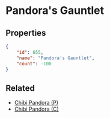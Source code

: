 # Pandora's Gauntlet

<no description available>

## Properties

```json
{
    "id": 655,
    "name": "Pandora's Gauntlet",
    "count": -100
}
```

## Related

- [Chibi Pandora (P)](../items/19400-chibi-pandora-p.md)
- [Chibi Pandora (C)](../items/19401-chibi-pandora-c.md)

